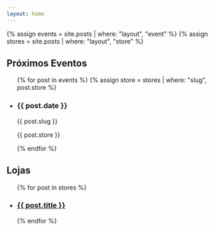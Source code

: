 ```yaml
---
layout: home
---
```


{% assign events = site.posts | where: "layout", "event" %}
{% assign stores = site.posts | where: "layout", "store" %}

<h2>Próximos Eventos</h2>
<ul>
  {% for post in events %}
    {% assign store = stores | where: "slug", post.store %}
    <li>
      <h3>{{ post.date }}</h3>
      <p>{{ post.slug }}</p>
      <p>{{ post.store }}</p>
    </li>
  {% endfor %}
</ul>

<h2>Lojas</h2>
<ul>
  {% for post in stores %}
    <li>
      <a href="{{ post.slug | append: ".html" }}"><h3>{{ post.title }}</h3></a>
    </li>
  {% endfor %}
</ul>
